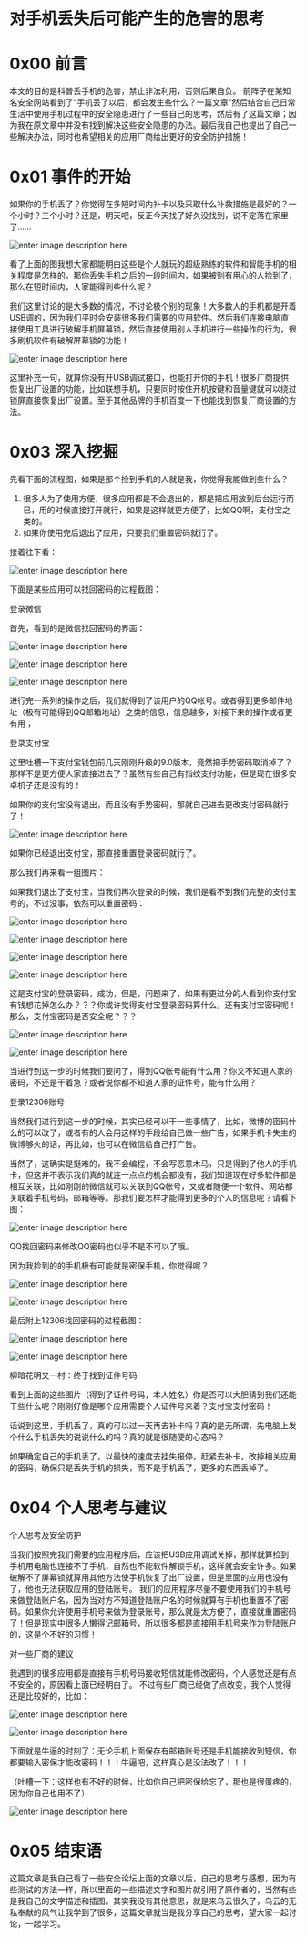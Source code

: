 # 对手机丢失后可能产生的危害的思考

0x00 前言
=====

本文的目的是科普丢手机的危害，禁止非法利用，否则后果自负。 前阵子在某知名安全网站看到了“手机丢了以后，都会发生些什么？一篇文章”然后结合自己日常生活中使用手机过程中的安全隐患进行了一些自己的思考，然后有了这篇文章；因为我在原文章中并没有找到解决这些安全隐患的办法。最后我自己也提出了自己一些解决办法，同时也希望相关的应用厂商给出更好的安全防护措施！

0x01 事件的开始
=====

如果你的手机丢了？你觉得在多短时间内补卡以及采取什么补救措施是最好的？一个小时？三个小时？还是，明天吧，反正今天找了好久没找到，说不定落在家里了……

![enter image description here](http://drops.javaweb.org/uploads/images/ac3f74172237c059bdd18482c72ef6a628758479.jpg)

看了上面的图我想大家都能明白这些是个人就玩的超级熟练的软件和智能手机的相关程度是怎样的，那你丢失手机之后的一段时间内，如果被别有用心的人捡到了，那么在短时间内，人家能得到些什么呢？

我们这里讨论的是大多数的情况，不讨论极个别的现象！大多数人的手机都是开着USB调的，因为我们平时会安装很多我们需要的应用软件。然后我们连接电脑直接使用工具进行破解手机屏幕锁，然后直接使用别人手机进行一些操作的行为，很多刷机软件有破解屏幕锁的功能！

![enter image description here](http://drops.javaweb.org/uploads/images/4f523bc3bfc1e9c93164e906ff85e43bd09bc73e.jpg)

这里补充一句，就算你没有开USB调试接口，也能打开你的手机！很多厂商提供恢复出厂设置的功能，比如联想手机，只要同时按住开机按键和音量键就可以绕过锁屏直接恢复出厂设置。至于其他品牌的手机百度一下也能找到恢复厂商设置的方法。

0x03 深入挖掘
=====

先看下面的流程图，如果是那个捡到手机的人就是我，你觉得我能做到些什么？

1.  很多人为了使用方便，很多应用都是不会退出的，都是把应用放到后台运行而已，用的时候直接打开就行，如果是这样就更方便了，比如QQ啊，支付宝之类的。
2.  如果你使用完后退出了应用，只要我们重置密码就行了。

接着往下看：

![enter image description here](http://drops.javaweb.org/uploads/images/55018076eb54a6f680c4d5dcc1033338f1f64cb7.jpg)

下面是某些应用可以找回密码的过程截图：

登录微信

首先，看到的是微信找回密码的界面：

![enter image description here](http://drops.javaweb.org/uploads/images/b0dd7fc8e56a6cbc79231626b3c2c31f9da32e48.jpg)

![enter image description here](http://drops.javaweb.org/uploads/images/904e99c98bc25bb969d4fcbd1caa2d003d95ebcb.jpg)

![enter image description here](http://drops.javaweb.org/uploads/images/0cfa6775c55984683ef767154232acaa82421142.jpg)

进行完一系列的操作之后，我们就得到了该用户的QQ帐号。或者得到更多邮件地址（极有可能得到QQ邮箱地址）之类的信息，信息越多，对接下来的操作或者更有用；

登录支付宝

这里吐槽一下支付宝钱包前几天刚刚升级的9.0版本，竟然把手势密码取消掉了？那样不是更方便人家直接进去了？虽然有些自己有指纹支付功能，但是现在很多安卓机子还是没有的！

如果你的支付宝没有退出，而且没有手势密码，那就自己进去更改支付密码就行了！

![enter image description here](http://drops.javaweb.org/uploads/images/6ab28de45f8a2eaf70f434b2b833959d08fce012.jpg)

如果你已经退出支付宝，那直接重置登录密码就行了。

那么我们再来看一组图片：

如果我们退出了支付宝，当我们再次登录的时候，我们是看不到我们完整的支付宝号的，不过没事，依然可以重置密码：

![enter image description here](http://drops.javaweb.org/uploads/images/c6ae4e52955fbaadc5bbb5701cf3a1d7bd34200a.jpg)

![enter image description here](http://drops.javaweb.org/uploads/images/fa9b2a60d83ae2c2dd60e0c3a511d0b3f4cf3326.jpg)

![enter image description here](http://drops.javaweb.org/uploads/images/7766748b7a629dbaa72df774f8c376d95edbed32.jpg)

![enter image description here](http://drops.javaweb.org/uploads/images/250160035a835d63674f049f87716c47efa909d6.jpg)

这是支付宝的登录密码，成功，但是，问题来了，如果有更过分的人看到你支付宝有钱想花掉怎么办？？？你或许觉得支付宝登录密码算什么，还有支付宝密码呢！那么，支付宝密码是否安全呢？？？

![enter image description here](http://drops.javaweb.org/uploads/images/673021dec548507773188e299f2a666ad7d93425.jpg)

![enter image description here](http://drops.javaweb.org/uploads/images/e04522326c132e592ffbc93a374790e0b3173cd7.jpg)

当进行到这一步的时候我们要问了，得到QQ帐号能有什么用？你又不知道人家的密码，不还是干着急？或者说你都不知道人家的证件号，能有什么用？

登录12306账号

当然我们进行到这一步的时候，其实已经可以干一些事情了，比如，微博的密码什么的可以改了，或者有的人会用这样的手段给自己做一些广告，如果手机卡失主的微博够火的话，再比如，也可以在微信给自己打广告。

当然了，这确实是挺难的，我不会编程，不会写恶意木马，只是得到了他人的手机卡，但这并不表示我们真的就连一点点的机会都没有，我们知道现在好多软件都是相互关联，比如刚刚的微信就可以关联到QQ帐号，又或者随便一个软件、网站都关联着手机号码，邮箱等等。那我们要怎样才能得到更多的个人的信息呢？请看下图：

![enter image description here](http://drops.javaweb.org/uploads/images/800ed2f3554eaeddacb8ffcf7bc77e0d9992a008.jpg)

QQ找回密码来修改QQ密码也似乎不是不可以了哦。

因为我捡到的的手机极有可能就是密保手机，你觉得呢？

![enter image description here](http://drops.javaweb.org/uploads/images/5ff4e480e2156b5096ec9bd89536a699a3572b2f.jpg)

![enter image description here](http://drops.javaweb.org/uploads/images/5674957a580289fd88b0bc098c6c686c5ce95653.jpg)

最后附上12306找回密码的过程截图：

![enter image description here](http://drops.javaweb.org/uploads/images/2aaea592d2ea30957b91ffd60b05ffc7ee857596.jpg)

![enter image description here](http://drops.javaweb.org/uploads/images/00410ed4fd2fcf3da466056e8421a03782a717a5.jpg)

柳暗花明又一村：终于找到证件号码

看到上面的这些图片（得到了证件号码，本人姓名）你是否可以大胆猜到我们还能干些什么呢？刚刚好像是哪个应用需要个人证件号来着？支付宝支付密码！

话说到这里，手机丢了，真的可以过一天再去补卡吗？真的是无所谓，先电脑上发个什么手机丢失的说说什么的吗？真的就是很随便的心态吗？

如果确定自己的手机丢了，以最快的速度去挂失报停，赶紧去补卡，改掉相关应用的密码，确保只是丢失手机的损失，而不是手机丢了，更多的东西丢掉了。

0x04 个人思考与建议
=====

个人思考及安全防护

当我们按照完我们需要的应用程序后，应该把USB应用调试关掉，那样就算捡到手机用电脑也连接不了手机，自然也不能软件解锁手机，这样就会安全许多。如果破解不了屏幕锁就算用其他方法使手机恢复了出厂设置，但是里面的应用也没有了，他也无法获取应用的登陆账号。 我们的应用程序尽量不要使用我们的手机号来做登陆账户名，因为当对方不知道登陆账户名的时候就算有手机也重置不了密码。如果你允许使用手机号来做为登录账号，那么就是太方便了，直接就重置密码了！但是现实中很多人懒得记邮箱号，所以很多都是直接用手机号来作为登陆账户的，这是个不好的习惯！

对一些厂商的建议

我遇到的很多应用都是直接有手机号码接收短信就能修改密码，个人感觉还是有点不安全的，原因看上面已经明白了。 不过有些厂商已经做了点改变，我个人觉得还是比较好的，比如：

![enter image description here](http://drops.javaweb.org/uploads/images/a302aa2223cae5825b341f0e981f2013b7f6d7c2.jpg)

![enter image description here](http://drops.javaweb.org/uploads/images/84fbb86494fc155dda745d2d43404f41423c55f7.jpg)

下面就是牛逼的时刻了：无论手机上面保存有邮箱账号还是手机能接收到短信，你都要输入密保才能改密码！！！牛逼吧，这样真心是没法改了！！！

（吐槽一下：这样也有不好的时候，比如你自己把密保给忘了，那也是很蛋疼的，因为你自己也用不了）

![enter image description here](http://drops.javaweb.org/uploads/images/cea9348afa4e82a61e1f68ab9fd4cc764788b097.jpg)

0x05 结束语
=====

这篇文章是我自己看了一些安全论坛上面的文章以后，自己的思考与感想，因为有些测试的方法一样，所以里面的一些描述文字和图片就引用了原作者的，当然有些是我自己的文字描述和插图。其实我没有其他意思，就是来乌云很久了，乌云的无私奉献的风气让我学到了很多，这篇文章就当是我分享自己的思考，望大家一起讨论，一起学习。